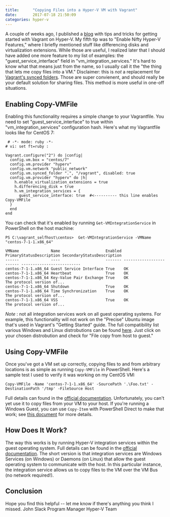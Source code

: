 ```yaml
---
title:      "Copying Files into a Hyper-V VM with Vagrant"
date:       2017-07-18 21:50:09
categories: hyper-v
---
```

A couple of weeks ago, I published a [blog](https://blogs.technet.microsoft.com/virtualization/2017/07/06/vagrant-and-hyper-v-tips-and-tricks/) with tips and tricks for getting started with Vagrant on Hyper-V. My fifth tip was to "Enable Nifty Hyper-V Features," where I briefly mentioned stuff like differencing disks and virtualization extensions. While those are useful, I realized later that I should have added one more feature to my list of examples: the "guest_service_interface" field in "vm_integration_services." It's hard to know what that means just from the name, so I usually call it the "the thing that lets me copy files into a VM." Disclaimer: this is _not_ a replacement for [Vagrant's synced folders](https://www.vagrantup.com/docs/synced-folders/). Those are super convienent, and should really be your default solution for sharing files. This method is more useful in one-off situations. 

## Enabling Copy-VMFile

Enabling this functionality requires a simple change to your Vagrantfile. You need to set "guest_service_interface" to true within "vm_integration_services" configuration hash. Here's what my Vagrantfile looks like for CentOS 7: 
    
    
     # -*- mode: ruby -*-
    # vi: set ft=ruby :
    
    Vagrant.configure("2") do |config|
      config.vm.box = "centos/7"
      config.vm.provider "hyperv"
      config.vm.network "public_network"
      config.vm.synced_folder ".", "/vagrant", disabled: true
      config.vm.provider "hyperv" do |h|
        h.enable_virtualization_extensions = true
        h.differencing_disk = true
        h.vm_integration_services = {
          guest_service_interface: true  #<---------- this line enables Copy-VMFile
      }
      end
    end

You can check that it's enabled by running `Get-VMIntegrationService` in PowerShell on the host machine: 
    
    
    PS C:\vagrant_selfhost\centos>  Get-VMIntegrationService -VMName "centos-7-1-1.x86_64"
    
    VMName              Name                    Enabled PrimaryStatusDescription SecondaryStatusDescription
    ------              ----                    ------- ------------------------ --------------------------
    centos-7-1-1.x86_64 Guest Service Interface True    OK
    centos-7-1-1.x86_64 Heartbeat               True    OK
    centos-7-1-1.x86_64 Key-Value Pair Exchange True    OK                       The protocol version of...
    centos-7-1-1.x86_64 Shutdown                True    OK
    centos-7-1-1.x86_64 Time Synchronization    True    OK                       The protocol version of...
    centos-7-1-1.x86_64 VSS                     True    OK                       The protocol version of...
    

_Note_ : not all integration services work on all guest operating systems. For example, this functionality will not work on the "Precise" Ubuntu image that's used in Vagrant's "Getting Started" guide. The full compatibility list various Windows and Linux distrobutions can be found [here](https://docs.microsoft.com/en-us/windows-server/virtualization/hyper-v/supported-linux-and-freebsd-virtual-machines-for-hyper-v-on-windows). Just click on your chosen distrobution and check for "File copy from host to guest." 

## Using Copy-VMFile

Once you've got a VM set up correctly, copying files to and from arbitrary locations is as simple as running `Copy-VMFile` in PowerShell. Here's a sample test I used to verify it was working on my CentOS VM: 
    
    
    Copy-VMFile -Name 'centos-7-1-1.x86_64' -SourcePath '.\Foo.txt' -DestinationPath '/tmp' -FileSource Host
    

Full details can found in the [official documentation](https://technet.microsoft.com/itpro/powershell/windows/hyper-v/copy-vmfile). Unfortunately, you can't yet use it to copy files from your VM to your host. If you're running a Windows Guest, you can use `Copy-Item` with PowerShell Direct to make that work; see [this document](https://docs.microsoft.com/en-us/virtualization/hyper-v-on-windows/user-guide/powershell-direct#copy-files-with-new-pssession-and-copy-item) for more details. 

## How Does It Work?

The way this works is by running Hyper-V integration services within the guest operating system. Full details can be found in the [official documentation](https://docs.microsoft.com/en-us/virtualization/hyper-v-on-windows/reference/integration-services). The short version is that integration services are Windows Services (on Windows) or Daemons (on Linux) that allow the guest operating system to communicate with the host. In this particular instance, the integration service allows us to copy files to the VM over the VM Bus (no network required!). 

## Conclusion

Hope you find this helpful -- let me know if there's anything you think I missed. John Slack Program Manager Hyper-V Team 
